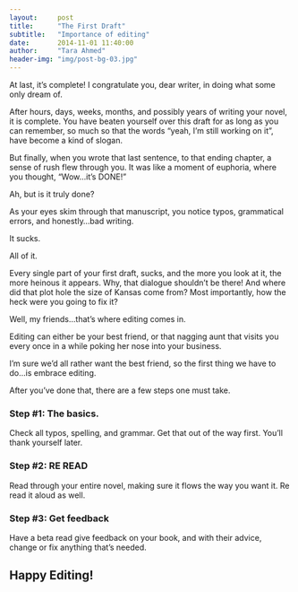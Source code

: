 ```yaml
---
layout:     post
title:      "The First Draft"
subtitle:   "Importance of editing"
date:       2014-11-01 11:40:00
author:     "Tara Ahmed"
header-img: "img/post-bg-03.jpg"
---
```


<p>At last, it’s complete! I congratulate you, dear writer, in doing what some only dream of.</p>

<p>After hours, days, weeks, months, and possibly years of writing your novel, it is complete. You have beaten yourself over this draft for as long as you can remember, so much so that the words “yeah, I’m still working on it”, have become a kind of slogan.</p>

<p>But finally, when you wrote that last sentence, to that ending chapter, a sense of rush flew through you. It was like a moment of euphoria, where you thought, “Wow…it’s DONE!”</p>

<p>Ah, but is it truly done?</p>

<p>As your eyes skim through that manuscript, you notice typos, grammatical errors, and honestly…bad writing.</p>

<p>It sucks.</p>

<p>All of it.</p>

<p>Every single part of your first draft, sucks, and the more you look at it, the more heinous it appears. Why, that dialogue shouldn’t be there! And where did that plot hole the size of Kansas come from? Most importantly, how the heck were you going to fix it?</p>

<p>Well, my friends…that’s where editing comes in.</p>

<p>Editing can either be your best friend, or that nagging aunt that visits you every once in a while poking her nose into your business.</p>

<p>I’m sure we’d all rather want the best friend, so the first thing we have to do…is embrace editing.</p>

<p>After you’ve done that, there are a few steps one must take.</p>

<h3>Step #1: The basics.</h3>

<p>Check all typos, spelling, and grammar. Get that out of the way first. You’ll thank yourself later.</p>

<h3>Step #2: RE READ</h3>

<p>Read through your entire novel, making sure it flows the way you want it. Re read it aloud as well.</p>

<h3>Step #3: Get feedback</h3>

<p>Have a beta read give feedback on your book, and with their advice, change or fix anything that’s needed.</p>

<h2>Happy Editing!</h2>
